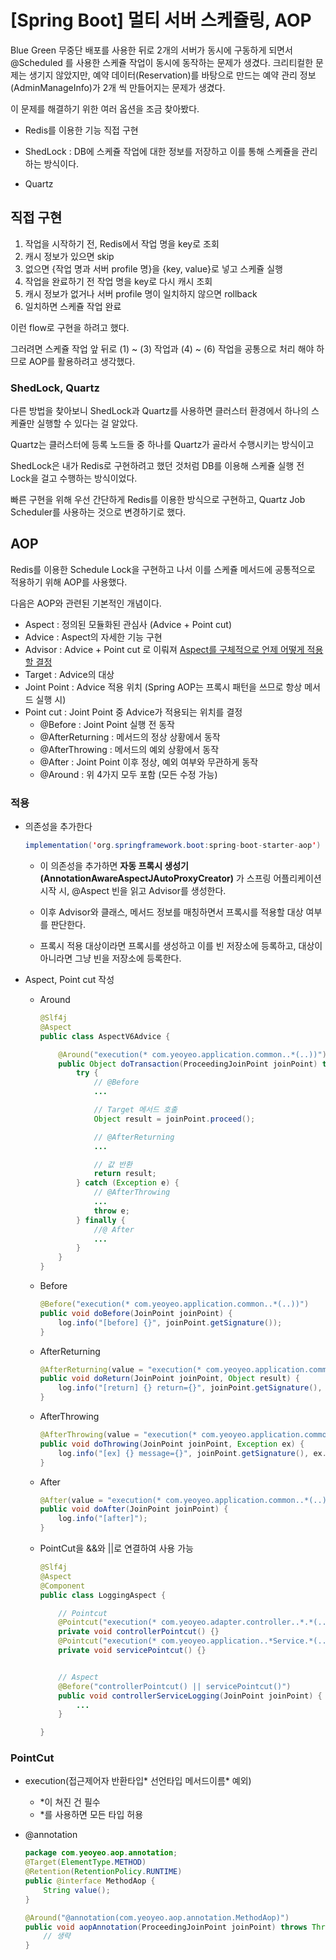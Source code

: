 # [Spring Boot] 멀티 서버 스케쥴링, AOP

Blue Green 무중단 배포를 사용한 뒤로 2개의 서버가 동시에 구동하게 되면서 @Scheduled 를 사용한 스케쥴 작업이 동시에 동작하는 문제가 생겼다. 크리티컬한 문제는 생기지 않았지만, 예약 데이터(Reservation)를 바탕으로 만드는 예약 관리 정보(AdminManageInfo)가 2개 씩 만들어지는  문제가 생겼다.

이 문제를 해결하기 위한 여러 옵션을 조금 찾아봤다.

- Redis를 이용한 기능 직접 구현

- ShedLock : DB에 스케쥴 작업에 대한 정보를 저장하고 이를 통해 스케쥴을 관리하는 방식이다.
- Quartz



## 직접 구현

1. 작업을 시작하기 전, Redis에서 작업 명을 key로 조회
2. 캐시 정보가 있으면 skip
3. 없으면 {작업 명과 서버 profile 명}을 {key, value}로 넣고 스케쥴 실행
4. 작업을 완료하기 전 작업 명을 key로 다시 캐시 조회
5. 캐시 정보가 없거나 서버 profile 명이 일치하지 않으면 rollback
6. 일치하면 스케쥴 작업 완료

이런 flow로 구현을 하려고 했다.

그러려면 스케쥴 작업 앞 뒤로 (1) ~ (3) 작업과 (4) ~ (6) 작업을 공통으로 처리 해야 하므로 AOP를 활용하려고 생각했다.



### ShedLock, Quartz

다른 방법을 찾아보니 ShedLock과 Quartz를 사용하면 클러스터 환경에서 하나의 스케쥴만 실행할 수 있다는 걸 알았다.

Quartz는 클러스터에 등록 노드들 중 하나를 Quartz가 골라서 수행시키는 방식이고

ShedLock은 내가 Redis로 구현하려고 했던 것처럼 DB를 이용해 스케쥴 실행 전 Lock을 걸고 수행하는 방식이었다.



빠른 구현을 위해 우선 간단하게 Redis를 이용한 방식으로 구현하고, Quartz Job Scheduler를 사용하는 것으로 변경하기로 했다.



## AOP

Redis를 이용한 Schedule Lock을 구현하고 나서 이를 스케쥴 메서드에 공통적으로 적용하기 위해 AOP를 사용했다.



다음은 AOP와 관련된 기본적인 개념이다.

- Aspect : 정의된 모듈화된 관심사 (Advice + Point cut)
- Advice : Aspect의 자세한 기능 구현
- Advisor : Advice + Point cut 로 이뤄져 <u>Aspect를 구체적으로 언제 어떻게 적용할 결정</u>
- Target : Advice의 대상
- Joint Point : Advice 적용 위치 (Spring AOP는 프록시 패턴을 쓰므로 항상 메서드 실행 시)
- Point cut : Joint Point 중 Advice가 적용되는 위치를 결정
  - @Before : Joint Point 실행 전 동작
  - @AfterReturning : 메서드의 정상 상황에서 동작 
  - @AfterThrowing : 메서드의 예외 상황에서 동작
  - @After : Joint Point 이후 정상, 예외 여부와 무관하게 동작
  - @Around : 위 4가지 모두 포함 (모든 수정 가능)



### 적용

- 의존성을 추가한다

  ```java
  implementation('org.springframework.boot:spring-boot-starter-aop')
  ```

  - 이 의존성을 추가하면 **자동 프록시 생성기(AnnotationAwareAspectJAutoProxyCreator)** 가 스프링 어플리케이션 시작 시, @Aspect 빈을 읽고 Advisor를 생성한다.

  - 이후 Advisor와 클래스, 메서드 정보를 매칭하면서 프록시를 적용할 대상 여부를 판단한다.
  - 프록시 적용 대상이라면 프록시를 생성하고 이를 빈 저장소에 등록하고, 대상이 아니라면 그냥 빈을 저장소에 등록한다.

- Aspect, Point cut 작성

  - Around

    ```java
    @Slf4j
    @Aspect
    public class AspectV6Advice {
    
        @Around("execution(* com.yeoyeo.application.common..*(..))")
        public Object doTransaction(ProceedingJoinPoint joinPoint) throws Throwable {
            try {
                // @Before
                ...
    
                // Target 메서드 호출
                Object result = joinPoint.proceed();
    
                // @AfterReturning
                ...
    
                // 값 반환
                return result;
            } catch (Exception e) {
                // @AfterThrowing
                ...
                throw e;
            } finally {
                //@ After
                ...
            }
        }
    }
    ```

  - Before

    ```java
    @Before("execution(* com.yeoyeo.application.common..*(..))")
    public void doBefore(JoinPoint joinPoint) {
        log.info("[before] {}", joinPoint.getSignature());
    }
    ```

  - AfterReturning

    ```java
    @AfterReturning(value = "execution(* com.yeoyeo.application.common..*(..))", returning = "result")
    public void doReturn(JoinPoint joinPoint, Object result) {
        log.info("[return] {} return={}", joinPoint.getSignature(), result);
    }
    ```

  - AfterThrowing

    ```java
    @AfterThrowing(value = "execution(* com.yeoyeo.application.common..*(..))", throwing = "ex")
    public void doThrowing(JoinPoint joinPoint, Exception ex) {
        log.info("[ex] {} message={}", joinPoint.getSignature(), ex.getMessage());
    }
    ```

  - After

    ```java
    @After(value = "execution(* com.yeoyeo.application.common..*(..))")
    public void doAfter(JoinPoint joinPoint) {
        log.info("[after]");
    }
    ```

  - PointCut을 &&와 ||로 연결하여 사용 가능

    ```java
    @Slf4j
    @Aspect
    @Component
    public class LoggingAspect {
    
        // Pointcut
        @Pointcut("execution(* com.yeoyeo.adapter.controller..*.*(..))")
        private void controllerPointcut() {}
        @Pointcut("execution(* com.yeoyeo.application..*Service.*(..))")
        private void servicePointcut() {}
    
    
        // Aspect
        @Before("controllerPointcut() || servicePointcut()")
        public void controllerServiceLogging(JoinPoint joinPoint) {
            ...
        }
    
    }
    ```


### PointCut

- execution(접근제어자 반환타입* 선언타입 메서드이름* 예외)

  - *이 쳐진 건 필수
  - *를 사용하면 모든 타입 허용

- @annotation

  ```java
  package com.yeoyeo.aop.annotation;
  @Target(ElementType.METHOD)
  @Retention(RetentionPolicy.RUNTIME)
  public @interface MethodAop {
      String value();
  }
  ```

  ```java
  @Around("@annotation(com.yeoyeo.aop.annotation.MethodAop)")
  public void aopAnnotation(ProceedingJoinPoint joinPoint) throws Throwable {
      // 생략
  }
  ```

  